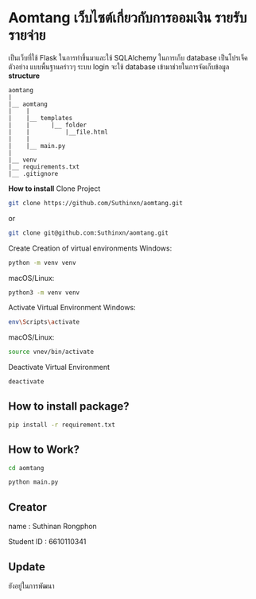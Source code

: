 # Aomtang เว็บไซต์เกี่ยวกับการออมเงิน รายรับรายจ่าย
เป็นเว็บที่ใช้ Flask ในการทำขึ้นมาและใช้ SQLAlchemy ในการเก็บ database 
เป็นโปรเจ็คตัวอย่าง แบบพื้นฐานคร่าวๆ 
ระบบ login จะใช้ database เข้ามาช่วยในการจัดเก็บข้อมูล
**structure**
```
aomtang
|
|__ aomtang
|    |
|    |__ templates
|    |		|__ folder
|    |			|__file.html
|    |
|    |__ main.py
|    
|__ venv
|__ requirements.txt
|__ .gitignore
```



**How to install**
Clone Project
```bash
git clone https://github.com/Suthinxn/aomtang.git
```
or
```bash
git clone git@github.com:Suthinxn/aomtang.git
```
Create Creation of virtual environments
Windows:
```bash
python -m venv venv
```
macOS/Linux:
```bash
python3 -m venv venv
```
Activate  Virtual Environment
Windows:
```bash
env\Scripts\activate
```
macOS/Linux:
```bash
source vnev/bin/activate
```

Deactivate Virtual Environment 
```bash
deactivate
```

## How to install package?
```bash
pip install -r requirement.txt
```

## How to Work?
```bash
cd aomtang
```
```bash
python main.py
```

## Creator
name : Suthinan Rongphon

Student ID : 6610110341


## Update
ยังอยู่ในการพัฒนา 
